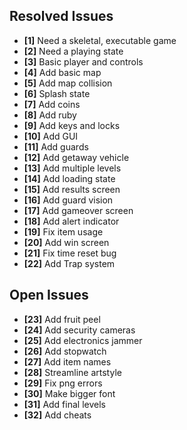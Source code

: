 ## Resolved Issues ##

- **[1]** Need a skeletal, executable game
- **[2]** Need a playing state
- **[3]** Basic player and controls
- **[4]** Add basic map
- **[5]** Add map collision
- **[6]** Splash state
- **[7]** Add coins
- **[8]** Add ruby
- **[9]** Add keys and locks
- **[10]** Add GUI
- **[11]** Add guards
- **[12]** Add getaway vehicle
- **[13]** Add multiple levels
- **[14]** Add loading state
- **[15]** Add results screen
- **[16]** Add guard vision
- **[17]** Add gameover screen
- **[18]** Add alert indicator
- **[19]** Fix item usage
- **[20]** Add win screen
- **[21]** Fix time reset bug
- **[22]** Add Trap system

## Open Issues ##

- **[23]** Add fruit peel
- **[24]** Add security cameras
- **[25]** Add electronics jammer
- **[26]** Add stopwatch
- **[27]** Add item names
- **[28]** Streamline artstyle
- **[29]** Fix png errors
- **[30]** Make bigger font
- **[31]** Add final levels
- **[32]** Add cheats


